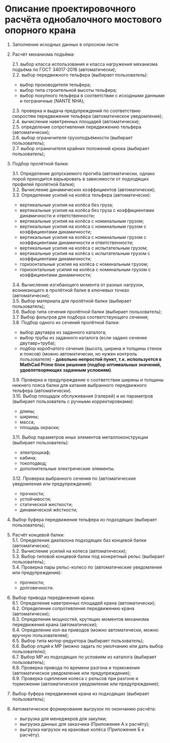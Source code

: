 # Описание проектировочного расчёта однобалочного мостового опорного крана

1. Заполнение исходных данных в опросном листе
2. Расчёт механизма подъёма:

    2.1. выбор класса использования и класса нагружения механизма подъёма по ГОСТ 34017-2016 (автоматически);  
    2.2. выбор передвижного тельфера (выбирает пользователь):

      * выбор производителя тельфера;
      * выбор типа строительной высоты тельфера;
      * выбор покупного тельфера в соответствии с исходными данными и пограничные (NANTE NHA);

    2.3. проверка и выдача предупреждений по соответствию скоростям передвижения тельфера (автоматическое уведомление);  
    2.4. вычисление наветренных площадей (автоматически);  
    2.5. определение сопротивления передвижению тельфера (автоматически);  
    2.6. выбор ограничителя грузоподъёмности (выбирает пользователь);  
    2.7. выбор ограничителя крайних положений крюка (выбирает пользователь);  
3. Подбор пролётной балки:

    3.1. Определение допускаемого прогиба (автоматически, однако порой приходится варьировать в зависимости от подходящих профилей пролётной балки);  
    3.2. Вычисление динамических коэффициентов (автоматически);  
    3.3. Определение усилий на колёса тельфера (автоматически):

      * вертикальные усилия на колёса без груза;
      * вертикальные усилия на колёса без груза с коэффициентами динамичности и ответственности;
      * вертикальные усилия на колёса с номинальным грузом;
      * вертикальные усилия на колёса с номинальным грузом с коэффициентами динамичности;
      * вертикальные усилия на колёса с номинальным грузом с коэффициентами динамичности и ответственности;
      * вертикальные усилия на колёса с испытательным грузом;
      * вертикальные усилия на колёса с испытательным грузом с коэффициентами динамичности;
      * горизонтальные усилия на колёса с номинальным грузом;
      * горизонтальные усилия на колёса с номинальным грузом с коэффициентами динамичности;

    3.4. Вычисление изгибающего момента от разных нагрузок, возникающего в пролётной балке в ключевых точках (автоматически);  
    3.5. Выбор материала для пролётной балки (выбирает пользователь);  
    3.6. Выбор типа сечения пролётной балки (выбирает пользователь);  
    3.7. Выбор фильтров для подбора соответствующего сечения;  
    3.8. Подбор одного из сечений пролётной балки:

      * выбор двутавра из заданного каталога;
      * выбор трубы из заданного каталога (если задано сечение двутавр+труба);
      * подбор коробчатого сечения (высота, ширина и толщины стенок и поясов) (можно автоматически, но нужен контроль пользователя) - **довольно непростой пункт, т.к. используется в MathCad Prime блок решения (подбор оптимальных значений, удовлетворяющих заданным условиям)**.
    
    3.9. Проверка и предупреждение о соответствии ширины и толщины нижнего пояса балки для катания выбранного передвижного тельфера (автоматически).  
    3.10. Выбор площадок обслуживания (галерей) и их параметров (выбирает пользователь с ручными корректировками):

      * длины;
      * ширины;
      * масса;
      * площадь окраски;

    3.11. Выбор параметров иных элементов металлоконструкции (выбирает пользователь):

      * электрошкаф;
      * кабина;
      * токоподвод; 
      * дополнительные электрические элементы.
    
    3.12. Проверка выбранного сечения по (автоматические уведомления или предупреждения):

      * прочности;
      * устойчивости;
      * статической жесткости;
      * динамической жёсткости;

4. Выбор буфера передвижения тельфера из подходящих (выбирает пользователь);
5. Расчёт концевой балки:  
    5.1. Определение диапазона подходящих баз концевой балки (автоматически);  
    5.2. Вычисление усилий на колеса (автоматически);  
    5.3. Выбор типовой концевой балки под конкретный рельс (выбирает пользователь);  
    5.4. Проверка пары рельс-колесо по (автоматические уведомления или предупреждения):
      
      * прочности;
      * долговечности.

6. Выбор привода передвижения крана:  
    6.1. Определение наветренных площадей крана (автоматически);  
    6.2. Определение сопротивления передвижению крана (автоматически);  
    6.3. Определение мощностей, крутящих моментов механизма передвижения крана (автоматически);  
    6.4. Определение кол-ва приводов (можно автоматически, можно вручную пользователем);  
    6.5. Выбор типа мотор-редуктора (выбирает пользователь);  
    6.6. Выбор опций к МР (можно задать по умолчанию или дать выбор пользователю);  
    6.7. Выбор МР из подходящих по условиям из каталога (выбирает пользователь);  
    6.8. Проверка привода по времени разгона и торможения (автоматическое уведомление или предупреждение);  
    6.9. Проверка сцепления колеса с рельсов при разгоне и торможении (автоматическое уведомление или предупреждение);
7. Выбор буфера передвижения крана из подходящих (выбирает пользователь);
8. Автоматическое формирование выгрузок по окончанию расчёта:
    
    * выгрузка для менеджеров для закупки;
    * выгрузка данных для заказчика (Приложение А к расчёту);
    * выгрузка нагрузок на крановые колёса (Приложение Б к расчёту).
